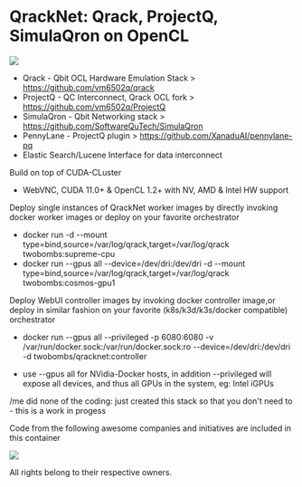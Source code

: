 # QrackNet: Qrack, ProjectQ, SimulaQron on OpenCL

![](https://img.shields.io/docker/automated/jrottenberg/ffmpeg.svg)

- Qrack - Qbit OCL Hardware Emulation Stack > https://github.com/vm6502q/qrack
- ProjectQ - QC Interconnect, Qrack OCL fork > https://github.com/vm6502q/ProjectQ
- SimulaQron - Qbit Networking stack > https://github.com/SoftwareQuTech/SimulaQron
- PennyLane - ProjectQ plugin > https://github.com/XanaduAI/pennylane-pq
- Elastic Search/Lucene Interface for data interconnect

Build on top of CUDA-CLuster
- WebVNC, CUDA 11.0+ & OpenCL 1.2+ with NV, AMD & Intel HW support

Deploy single instances of QrackNet worker images by directly invoking docker worker images or deploy on your favorite orchestrator
- docker run -d --mount type=bind,source=/var/log/qrack,target=/var/log/qrack twobombs:supreme-cpu
- docker run --gpus all --device=/dev/dri:/dev/dri -d --mount type=bind,source=/var/log/qrack,target=/var/log/qrack twobombs:cosmos-gpu1

Deploy WebUI controller images by invoking docker controller image,or deploy in similar fashion on your favorite (k8s/k3d/k3s/docker compatible) orchestrator
- docker run --gpus all --privileged -p 6080:6080 -v /var/run/docker.sock:/var/run/docker.sock:ro --device=/dev/dri:/dev/dri -d twobombs/qracknet:controller

* use --gpus all for NVidia-Docker hosts, in addition --privileged will expose all devices, and thus all GPUs in the system, eg: Intel iGPUs

/me did none of the coding: just created this stack so that you don't need to - this is a work in progess

Code from the following awesome companies and initiatives are included in this container

![](https://user-images.githubusercontent.com/12692227/57654809-61c07f00-75d5-11e9-9005-38d60d8d4db4.png)

All rights belong to their respective owners.
